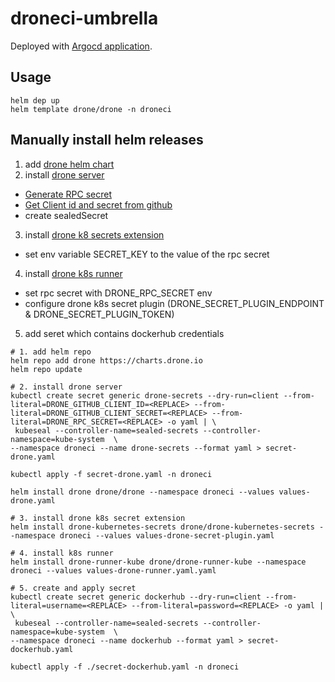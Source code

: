 # droneci-umbrella

Deployed with [Argocd application](../../argo-app-of-apps).

## Usage

```shell
helm dep up
helm template drone/drone -n droneci
```

## Manually install helm releases

1. add [drone helm chart](https://github.com/drone/charts)
2. install [drone server](https://github.com/drone/charts/tree/master/charts/drone)
  - [Generate RPC secret](https://readme.drone.io/server/provider/github/#create-a-shared-secret)
  - [Get Client id and secret from github](https://github.com/settings/developers)
  - create sealedSecret
3. install [drone k8 secrets extension](https://github.com/drone/charts/blob/master/charts/drone-kubernetes-secrets/docs/install.md)
  - set env variable SECRET_KEY to the value of the rpc secret
4. install [drone k8s runner](https://github.com/drone/charts/blob/master/charts/drone-runner-kube/docs/install.md)
  - set rpc secret with DRONE_RPC_SECRET env
  - configure drone k8s secret plugin (DRONE_SECRET_PLUGIN_ENDPOINT & DRONE_SECRET_PLUGIN_TOKEN)
5. add seret which contains dockerhub credentials

```shell
# 1. add helm repo
helm repo add drone https://charts.drone.io
helm repo update

# 2. install drone server
kubectl create secret generic drone-secrets --dry-run=client --from-literal=DRONE_GITHUB_CLIENT_ID=<REPLACE> --from-literal=DRONE_GITHUB_CLIENT_SECRET=<REPLACE> --from-literal=DRONE_RPC_SECRET=<REPLACE> -o yaml | \
 kubeseal --controller-name=sealed-secrets --controller-namespace=kube-system  \
--namespace droneci --name drone-secrets --format yaml > secret-drone.yaml

kubectl apply -f secret-drone.yaml -n droneci

helm install drone drone/drone --namespace droneci --values values-drone.yaml

# 3. install drone k8s secret extension
helm install drone-kubernetes-secrets drone/drone-kubernetes-secrets --namespace droneci --values values-drone-secret-plugin.yaml

# 4. install k8s runner
helm install drone-runner-kube drone/drone-runner-kube --namespace droneci --values values-drone-runner.yaml.yaml

# 5. create and apply secret
kubectl create secret generic dockerhub --dry-run=client --from-literal=username=<REPLACE> --from-literal=password=<REPLACE> -o yaml | \
 kubeseal --controller-name=sealed-secrets --controller-namespace=kube-system  \
--namespace droneci --name dockerhub --format yaml > secret-dockerhub.yaml

kubectl apply -f ./secret-dockerhub.yaml -n droneci